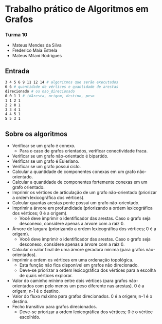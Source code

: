 # Trabalho prático de Algoritmos em Grafos

### Turma 10 
- Mateus Mendes da Silva
- Frederico Maia Estrela
- Mateus Milani Rodrigues

## Entrada

```bash
3 4 5 6 9 11 12 14 # algoritmos que serão executados
6 6 # quantidade de vértices e quantidade de arestas
direcionado # ou nao_direcionado
0 0 1 1 # idAresta, origem, destino, peso
1 1 2 1
2 2 0 1
3 3 4 1
4 4 5 1
5 5 3 1
```

## Sobre os algoritmos

- Verificar se um grafo é conexo. 
    - Para o caso de grafos orientados, verificar conectividade fraca. 
- Verificar se um grafo não-orientado é bipartido. 
- Verificar se um grafo é Euleriano. 
- Verificar se um grafo possui ciclo. 
- Calcular a quantidade de componentes conexas em um grafo não-orientado. 
- Calcular a quantidade de componentes fortemente conexas em um grafo orientado. 
- Imprimir os vértices de articulação de um grafo não-orientado (priorizar a ordem lexicográfica dos vértices).  
- Calcular quantas arestas ponte possui um grafo não-orientado.  
- Imprimir a árvore em profundidade (priorizando a ordem lexicográfica dos vértices; 0 é a origem).  
    - Você deve imprimir o identificador das arestas. Caso o grafo seja desconexo, considere apenas a árvore com a raíz 0. 
- Árvore de largura (priorizando a ordem lexicográfica dos vértices; 0 é a origem).  
    - Você deve imprimir o identificador das arestas. Caso o grafo seja desconexo, considere apenas a árvore com a raíz 0.  
- Calcular o valor final de uma árvore geradora mínima (para grafos não-orientados).  
- Imprimir a ordem os vértices em uma ordenação topológica. 
    - Esta função não fica disponível em grafos não direcionado. 
    - Deve-se priorizar a ordem lexicográfica dos vértices para a escolha de quais vértices explorar. 
- Valor do caminho mínimo entre dois vértices (para grafos não-orientados com pelo menos um peso diferente nas arestas). 0 é a origem; n-1 é o destino. 
- Valor do fluxo máximo para grafos direcionados.   0 é a origem; n-1 é o destino. 
- Fecho transitivo para grafos direcionados. 
    - Deve-se priorizar a ordem lexicográfica dos vértices; 0 é o vértice escolhido.
